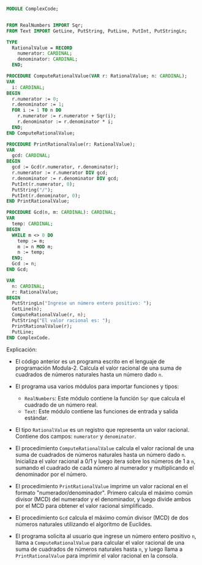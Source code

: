 ```modula-2
MODULE ComplexCode;


FROM RealNumbers IMPORT Sqr;
FROM Text IMPORT GetLine, PutString, PutLine, PutInt, PutStringLn;

TYPE
  RationalValue = RECORD
    numerator: CARDINAL;
    denominator: CARDINAL;
  END;

PROCEDURE ComputeRationalValue(VAR r: RationalValue; n: CARDINAL);
VAR
  i: CARDINAL;
BEGIN
  r.numerator := 0;
  r.denominator := 1;
  FOR i := 1 TO n DO
    r.numerator := r.numerator + Sqr(i);
    r.denominator := r.denominator * i;
  END;
END ComputeRationalValue;

PROCEDURE PrintRationalValue(r: RationalValue);
VAR
  gcd: CARDINAL;
BEGIN
  gcd := Gcd(r.numerator, r.denominator);
  r.numerator := r.numerator DIV gcd;
  r.denominator := r.denominator DIV gcd;
  PutInt(r.numerator, 0);
  PutString("/");
  PutInt(r.denominator, 0);
END PrintRationalValue;

PROCEDURE Gcd(n, m: CARDINAL): CARDINAL;
VAR
  temp: CARDINAL;
BEGIN
  WHILE m <> 0 DO
    temp := m;
    m := n MOD m;
    n := temp;
  END;
  Gcd := n;
END Gcd;

VAR
  n: CARDINAL;
  r: RationalValue;
BEGIN
  PutStringLn("Ingrese un número entero positivo: ");
  GetLine(n);
  ComputeRationalValue(r, n);
  PutString("El valor racional es: ");
  PrintRationalValue(r);
  PutLine;
END ComplexCode.
```

Explicación:

* El código anterior es un programa escrito en el lenguaje de programación Modula-2. Calcula el valor racional de una suma de cuadrados de números naturales hasta un número dado `n`.

* El programa usa varios módulos para importar funciones y tipos:

  * `RealNumbers`: Este módulo contiene la función `Sqr` que calcula el cuadrado de un número real.
  * `Text`: Este módulo contiene las funciones de entrada y salida estándar.

* El tipo `RationalValue` es un registro que representa un valor racional. Contiene dos campos: `numerator` y `denominator`.

* El procedimiento `ComputeRationalValue` calcula el valor racional de una suma de cuadrados de números naturales hasta un número dado `n`. Inicializa el valor racional a 0/1 y luego itera sobre los números de 1 a `n`, sumando el cuadrado de cada número al numerador y multiplicando el denominador por el número.

* El procedimiento `PrintRationalValue` imprime un valor racional en el formato "numerador/denominador". Primero calcula el máximo común divisor (MCD) del numerador y el denominador, y luego divide ambos por el MCD para obtener el valor racional simplificado.

* El procedimiento `Gcd` calcula el máximo común divisor (MCD) de dos números naturales utilizando el algoritmo de Euclides.

* El programa solicita al usuario que ingrese un número entero positivo `n`, llama a `ComputeRationalValue` para calcular el valor racional de una suma de cuadrados de números naturales hasta `n`, y luego llama a `PrintRationalValue` para imprimir el valor racional en la consola.